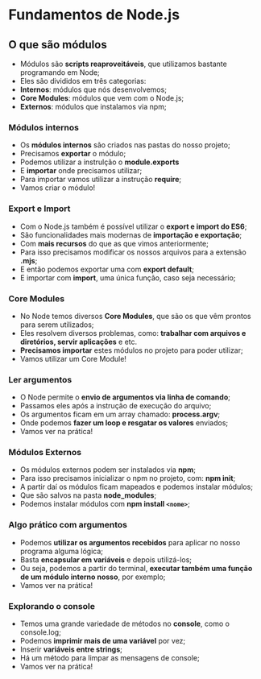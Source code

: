 # Fundamentos de Node.js

## O que são módulos

- Módulos são **scripts reaproveitáveis**, que utilizamos bastante programando em Node;
- Eles são divididos em três categorias:
- **Internos**: módulos que nós desenvolvemos;
- **Core Modules**: módulos que vem com o Node.js;
- **Externos**: módulos que instalamos via npm;

### Módulos internos

- Os **módulos internos** são criados nas pastas do nosso projeto;
- Precisamos **exportar** o módulo;
- Podemos utilizar a instrulção o **module.exports**
- E **importar** onde precisamos utilizar;
- Para importar vamos utilizar a instrução **require**;
- Vamos criar o módulo!

### Export e Import

- Com o Node.js também é possível utilizar o **export e import do ES6**;
- São funcionalidades mais modernas de **importação e exportação**;
- Com **mais recursos** do que as que vimos anteriormente;
- Para isso precisamos modificar os nossos arquivos para a extensão **.mjs**;
- E então podemos exportar uma com **export default**;
- E importar com **import**, uma única função, caso seja necessário;

### Core Modules

- No Node temos diversos **Core Modules**, que são os que vêm prontos para serem utilizados;
- Eles resolvem diversos problemas, como: **trabalhar com arquivos e diretórios, servir aplicações** e etc.
- **Precisamos importar** estes módulos no projeto para poder utilizar;
- Vamos utilizar um Core Module!

### Ler argumentos

- O Node permite o **envio de argumentos via linha de comando**;
- Passamos eles após a instrução de execução do arquivo;
- Os argumentos ficam em um array chamado: **process.argv**;
- Onde podemos **fazer um loop e resgatar os valores** enviados;
- Vamos ver na prática!

### Módulos Externos

- Os módulos externos podem ser instalados via **npm**;
- Para isso precisamos inicializar o npm no projeto, com: **npm init**;
- A partir daí os módulos ficam mapeados e podemos instalar módulos;
- Que são salvos na pasta **node_modules**;
- Podemos instalar módulos com **npm install `<nome>`**;

### Algo prático com argumentos

- Podemos **utilizar os argumentos recebidos** para aplicar no nosso programa alguma lógica;
- Basta **encapsular em variáveis** e depois utilizá-los;
- Ou seja, podemos a partir do terminal, **executar também uma função de um módulo interno nosso**, por exemplo;
- Vamos ver na prática!

### Explorando o console

- Temos uma grande variedade de métodos no **console**, como o
console.log;
- Podemos **imprimir mais de uma variável** por vez;
- Inserir **variáveis entre strings**;
- Há um método para limpar as mensagens de console;
- Vamos ver na prática!
